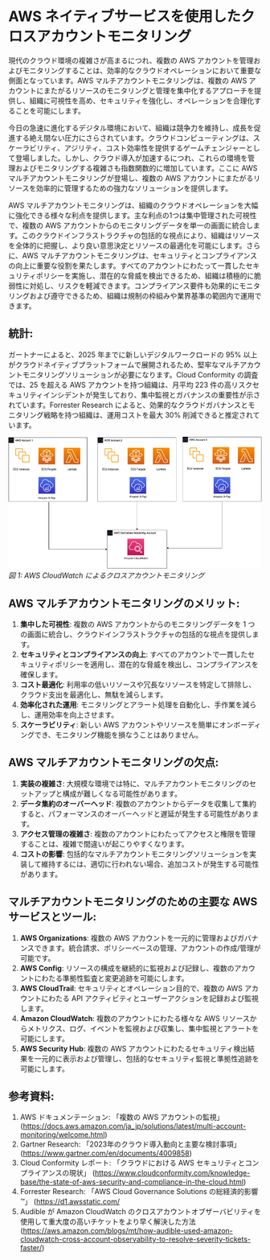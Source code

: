 # AWS ネイティブサービスを使用したクロスアカウントモニタリング

現代のクラウド環境の複雑さが高まるにつれ、複数の AWS アカウントを管理およびモニタリングすることは、効率的なクラウドオペレーションにおいて重要な側面となっています。AWS マルチアカウントモニタリングは、複数の AWS アカウントにまたがるリソースのモニタリングと管理を集中化するアプローチを提供し、組織に可視性を高め、セキュリティを強化し、オペレーションを合理化することを可能にします。

今日の急速に進化するデジタル環境において、組織は競争力を維持し、成長を促進する絶え間ない圧力にさらされています。クラウドコンピューティングは、スケーラビリティ、アジリティ、コスト効率性を提供するゲームチェンジャーとして登場しました。しかし、クラウド導入が加速するにつれ、これらの環境を管理およびモニタリングする複雑さも指数関数的に増加しています。ここに AWS マルチアカウントモニタリングが登場し、複数の AWS アカウントにまたがるリソースを効率的に管理するための強力なソリューションを提供します。

AWS マルチアカウントモニタリングは、組織のクラウドオペレーションを大幅に強化できる様々な利点を提供します。主な利点の1つは集中管理された可視性で、複数の AWS アカウントからのモニタリングデータを単一の画面に統合します。このクラウドインフラストラクチャの包括的な視点により、組織はリソースを全体的に把握し、より良い意思決定とリソースの最適化を可能にします。さらに、AWS マルチアカウントモニタリングは、セキュリティとコンプライアンスの向上に重要な役割を果たします。すべてのアカウントにわたって一貫したセキュリティポリシーを実施し、潜在的な脅威を検出できるため、組織は積極的に脆弱性に対処し、リスクを軽減できます。コンプライアンス要件も効果的にモニタリングおよび遵守できるため、組織は規制の枠組みや業界基準の範囲内で運用できます。

## 統計:

ガートナーによると、2025 年までに新しいデジタルワークロードの 95% 以上がクラウドネイティブプラットフォームで展開されるため、堅牢なマルチアカウントモニタリングソリューションが必要になります。Cloud Conformity の調査では、25 を超える AWS アカウントを持つ組織は、月平均 223 件の高リスクセキュリティインシデントが発生しており、集中監視とガバナンスの重要性が示されています。Forrester Research によると、効果的なクラウドガバナンスとモニタリング戦略を持つ組織は、運用コストを最大 30% 削減できると推定されています。

![マルチアカウントモニタリング](./images/crossaccountmonitoring.png)
         *図 1: AWS CloudWatch によるクロスアカウントモニタリング*

## AWS マルチアカウントモニタリングのメリット:

1. **集中した可視性**: 複数の AWS アカウントからのモニタリングデータを 1 つの画面に統合し、クラウドインフラストラクチャの包括的な視点を提供します。
2. **セキュリティとコンプライアンスの向上**: すべてのアカウントで一貫したセキュリティポリシーを適用し、潜在的な脅威を検出し、コンプライアンスを確保します。
3. **コスト最適化**: 利用率の低いリソースや冗長なリソースを特定して排除し、クラウド支出を最適化し、無駄を減らします。
4. **効率化された運用**: モニタリングとアラート処理を自動化し、手作業を減らし、運用効率を向上させます。
5. **スケーラビリティ**: 新しい AWS アカウントやリソースを簡単にオンボーディングでき、モニタリング機能を損なうことはありません。

## AWS マルチアカウントモニタリングの欠点:

1. **実装の複雑さ**: 大規模な環境では特に、マルチアカウントモニタリングのセットアップと構成が難しくなる可能性があります。
2. **データ集約のオーバーヘッド**: 複数のアカウントからデータを収集して集約すると、パフォーマンスのオーバーヘッドと遅延が発生する可能性があります。
3. **アクセス管理の複雑さ**: 複数のアカウントにわたってアクセスと権限を管理することは、複雑で間違いが起こりやすくなります。
4. **コストの影響**: 包括的なマルチアカウントモニタリングソリューションを実装して維持するには、適切に行われない場合、追加コストが発生する可能性があります。

## マルチアカウントモニタリングのための主要な AWS サービスとツール:

1. **AWS Organizations**: 複数の AWS アカウントを一元的に管理およびガバナンスできます。統合請求、ポリシーベースの管理、アカウントの作成/管理が可能です。
2. **AWS Config**: リソースの構成を継続的に監視および記録し、複数のアカウントにわたる準拠性監査と変更追跡を可能にします。
3. **AWS CloudTrail**: セキュリティとオペレーション目的で、複数の AWS アカウントにわたる API アクティビティとユーザーアクションを記録および監視します。
4. **Amazon CloudWatch**: 複数のアカウントにわたる様々な AWS リソースからメトリクス、ログ、イベントを監視および収集し、集中監視とアラートを可能にします。
5. **AWS Security Hub**: 複数の AWS アカウントにわたるセキュリティ検出結果を一元的に表示および管理し、包括的なセキュリティ監視と準拠性追跡を可能にします。

## 参考資料:

1. AWS ドキュメンテーション: 「複数の AWS アカウントの監視」 (https://docs.aws.amazon.com/ja_jp/solutions/latest/multi-account-monitoring/welcome.html)
2. Gartner Research: 「2023年のクラウド導入動向と主要な検討事項」 (https://www.gartner.com/en/documents/4009858)
3. Cloud Conformity レポート: 「クラウドにおける AWS セキュリティとコンプライアンスの現状」 (https://www.cloudconformity.com/knowledge-base/the-state-of-aws-security-and-compliance-in-the-cloud.html)
4. Forrester Research: 「AWS Cloud Governance Solutions の総経済的影響™」 (https://d1.awsstatic.com/
5. Audible が Amazon CloudWatch のクロスアカウントオブザーバビリティを使用して重大度の高いチケットをより早く解決した方法 (https://aws.amazon.com/blogs/mt/how-audible-used-amazon-cloudwatch-cross-account-observability-to-resolve-severity-tickets-faster/)
